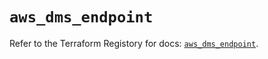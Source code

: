 # `aws_dms_endpoint`

Refer to the Terraform Registory for docs: [`aws_dms_endpoint`](https://registry.terraform.io/providers/hashicorp/aws/4.64.0/docs/resources/dms_endpoint).
